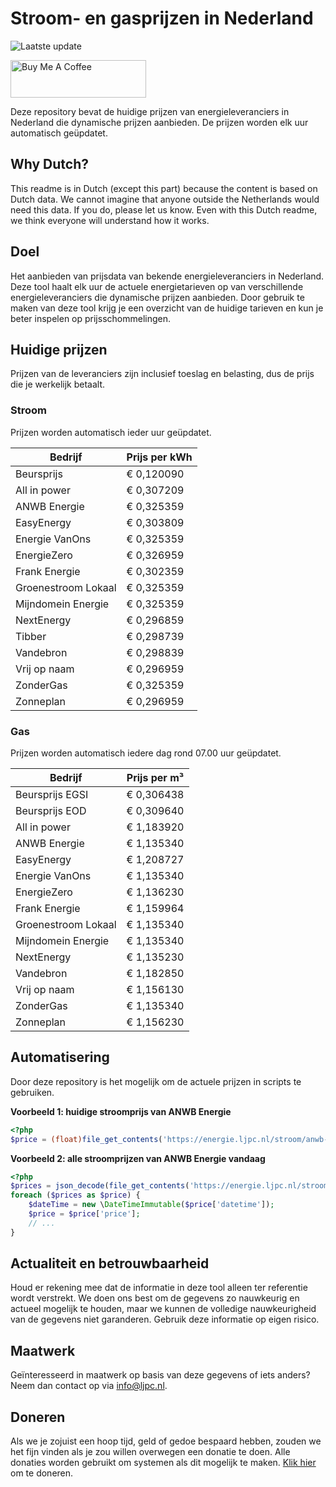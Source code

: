# Stroom- en gasprijzen in Nederland

![Laatste update](https://img.shields.io/badge/laatste%20update-2024--07--22%2007%3A00%20CET-brightgreen)

<a href="https://www.buymeacoffee.com/Lars-" target="_blank"><img src="https://cdn.buymeacoffee.com/buttons/v2/default-orange.png" alt="Buy Me A Coffee" height="60" style="height: 60px !important;width: 217px !important;" ></a>

Deze repository bevat de huidige prijzen van energieleveranciers in Nederland die dynamische prijzen aanbieden. De prijzen worden elk uur automatisch geüpdatet.

## Why Dutch?

This readme is in Dutch (except this part) because the content is based on Dutch data. We cannot imagine that anyone outside the Netherlands would need this data. If you do, please let us know. Even with this Dutch readme, we think
everyone will understand how it works.

## Doel

Het aanbieden van prijsdata van bekende energieleveranciers in Nederland. Deze tool haalt elk uur de actuele energietarieven op van verschillende energieleveranciers die dynamische prijzen aanbieden. Door gebruik te maken van deze tool
krijg je een overzicht van de huidige tarieven en kun je beter inspelen op prijsschommelingen.

## Huidige prijzen

Prijzen van de leveranciers zijn inclusief toeslag en belasting, dus de prijs die je werkelijk betaalt.

### Stroom

Prijzen worden automatisch ieder uur geüpdatet.

 Bedrijf | Prijs per kWh 
---------|---------------
Beursprijs | € 0,120090
All in power | € 0,307209
ANWB Energie | € 0,325359
EasyEnergy | € 0,303809
Energie VanOns | € 0,325359
EnergieZero | € 0,326959
Frank Energie | € 0,302359
Groenestroom Lokaal | € 0,325359
Mijndomein Energie | € 0,325359
NextEnergy | € 0,296859
Tibber | € 0,298739
Vandebron | € 0,298839
Vrij op naam | € 0,296959
ZonderGas | € 0,325359
Zonneplan | € 0,296959


### Gas

Prijzen worden automatisch iedere dag rond 07.00 uur geüpdatet.

 Bedrijf | Prijs per m³ 
---------|--------------
Beursprijs EGSI | € 0,306438
Beursprijs EOD | € 0,309640
All in power | € 1,183920
ANWB Energie | € 1,135340
EasyEnergy | € 1,208727
Energie VanOns | € 1,135340
EnergieZero | € 1,136230
Frank Energie | € 1,159964
Groenestroom Lokaal | € 1,135340
Mijndomein Energie | € 1,135340
NextEnergy | € 1,135230
Vandebron | € 1,182850
Vrij op naam | € 1,156130
ZonderGas | € 1,135340
Zonneplan | € 1,156230


## Automatisering

Door deze repository is het mogelijk om de actuele prijzen in scripts te gebruiken.

**Voorbeeld 1: huidige stroomprijs van ANWB Energie**

```php
<?php
$price = (float)file_get_contents('https://energie.ljpc.nl/stroom/anwb-energie-nu.txt');

```

**Voorbeeld 2: alle stroomprijzen van ANWB Energie vandaag**

```php
<?php
$prices = json_decode(file_get_contents('https://energie.ljpc.nl/stroom/all-in-power-vandaag.json'),true);
foreach ($prices as $price) {
    $dateTime = new \DateTimeImmutable($price['datetime']);
    $price = $price['price'];
    // ...
}
```

## Actualiteit en betrouwbaarheid

Houd er rekening mee dat de informatie in deze tool alleen ter referentie wordt verstrekt. We doen ons best om de gegevens zo nauwkeurig en actueel mogelijk te houden, maar we kunnen de volledige nauwkeurigheid van de gegevens niet
garanderen. Gebruik deze informatie op eigen risico.

## Maatwerk

Geïnteresseerd in maatwerk op basis van deze gegevens of iets anders? Neem dan contact op
via [info@ljpc.nl](mailto:info@ljpc.nl?subject=Energie%20prijzen).

## Doneren

Als we je zojuist een hoop tijd, geld of gedoe bespaard hebben, zouden we het fijn vinden als je zou willen overwegen een
donatie te doen. Alle donaties worden gebruikt om systemen als dit mogelijk te
maken. [Klik hier](https://www.buymeacoffee.com/Lars-) om te doneren.
